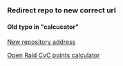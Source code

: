 ### Redirect repo to new correct url
#### Old typo in "calcucator"

[New repository address](https://github.com/thinkawitch/raid-cvc-points-calculator)

[Open Raid CvC points calculator](https://thinkawitch.github.io/raid-cvc-points-calculator/)